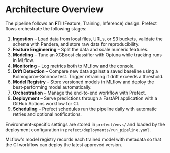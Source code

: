 # Architecture Overview

The pipeline follows an **FTI** (Feature, Training, Inference) design. Prefect
flows orchestrate the following stages:

1. **Ingestion** – Load data from local files, URLs, or S3 buckets, validate
   the schema with Pandera, and store raw data for reproducibility.
2. **Feature Engineering** – Split the data and scale numeric features.
3. **Modeling** – Tune an XGBoost classifier with Optuna while tracking runs in
   MLflow.
4. **Monitoring** – Log metrics both to MLflow and the console.
5. **Drift Detection** – Compare new data against a saved baseline using a
   Kolmogorov-Smirnov test. Trigger retraining if drift exceeds a threshold.
6. **Model Registry** – Store versioned models in MLflow and deploy the
   best-performing model automatically.
7. **Orchestration** – Manage the end-to-end workflow with Prefect.
8. **Deployment** – Serve predictions through a FastAPI application with a
   GitHub Actions workflow for CI.
9. **Scheduling** – Prefect schedules run the pipeline daily with automatic
   retries and optional notifications.

Environment-specific settings are stored in `prefect/envs/` and loaded by
the deployment configuration in `prefect/deployments/run_pipeline.yaml`.

MLflow's model registry records each trained model with metadata so that the
CI workflow can deploy the latest approved version.

